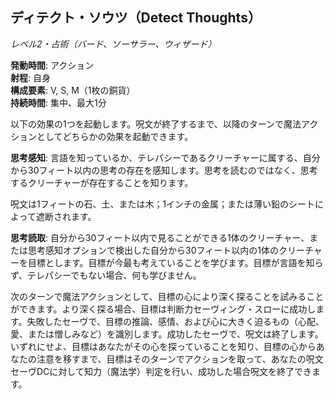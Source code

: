 ## ディテクト・ソウツ（Detect Thoughts）
*レベル2・占術（バード、ソーサラー、ウィザード）*

**発動時間**: アクション  
**射程**: 自身  
**構成要素**: V, S, M（1枚の銅貨）  
**持続時間**: 集中、最大1分

以下の効果の1つを起動します。呪文が終了するまで、以降のターンで魔法アクションとしてどちらかの効果を起動できます。

**思考感知**: 言語を知っているか、テレパシーであるクリーチャーに属する、自分から30フィート以内の思考の存在を感知します。思考を読むのではなく、思考するクリーチャーが存在することを知ります。

呪文は1フィートの石、土、または木；1インチの金属；または薄い鉛のシートによって遮断されます。

**思考読取**: 自分から30フィート以内で見ることができる1体のクリーチャー、または思考感知オプションで検出した自分から30フィート以内の1体のクリーチャーを目標とします。目標が今最も考えていることを学びます。目標が言語を知らず、テレパシーでもない場合、何も学びません。

次のターンで魔法アクションとして、目標の心により深く探ることを試みることができます。より深く探る場合、目標は判断力セーヴィング・スローに成功します。失敗したセーヴで、目標の推論、感情、および心に大きく迫るもの（心配、愛、または憎しみなど）を識別します。成功したセーヴで、呪文は終了します。いずれにせよ、目標はあなたがその心を探っていることを知り、目標の心からあなたの注意を移すまで、目標はそのターンでアクションを取って、あなたの呪文セーヴDCに対して知力（魔法学）判定を行い、成功した場合呪文を終了できます。